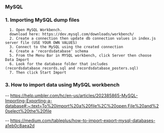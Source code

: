 ### MySQL


### 1. Importing MySQL dump files
      1. Open MySQL Workbench.
      download here: https://dev.mysql.com/downloads/workbench/
      2. Create a connection then update db connection values in index.js server file (USE YOUR OWN VALUES)
      3. Connect to the MySQL using the created connection
      4. Create a 'recordsdatabase' schema
      5. From the Menu Bar in MYSQL workbench, click Server then choose Data Import
      6. Look for the database folder that includes (recordsdatabase_records.sql and recordsdatabase_posters.sql)
      7. Then click Start Import


### 3. How to import data using MySQL workbench

-- https://help.umbler.com/hc/en-us/articles/202385865-MySQL-Importing-Exporting-a-database#:~:text=To%20import%20a%20file%2C%20open,File%20and%20select%20the%20file

-- https://medium.com/tableplus/how-to-import-export-mysql-databases-a1eb0c8aea2d
